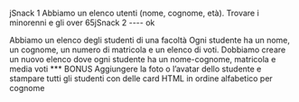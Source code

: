 jSnack 1
Abbiamo un elenco utenti (nome, cognome, età).
Trovare i minorenni e gli over 65jSnack 2 ---- ok

Abbiamo un elenco degli studenti di una facoltà
Ogni studente ha un nome, un cognome, un numero di matricola e un elenco di voti.
Dobbiamo creare un nuovo elenco dove ogni studente ha un nome-cognome, matricola e media voti
*** BONUS
Aggiungere la foto o l’avatar dello studente e stampare tutti gli studenti con delle card HTML in ordine alfabetico per cognome